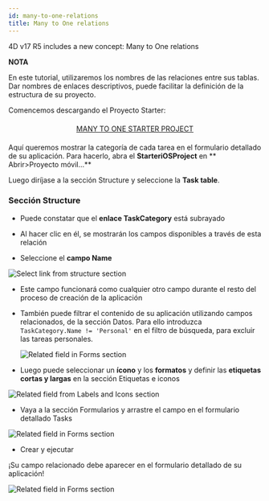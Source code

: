 ```yaml
---
id: many-to-one-relations
title: Many to One relations
---
```


4D v17 R5 includes a new concept: Many to One relations<div class = "tips"> 

**NOTA**

En este tutorial, utilizaremos los nombres de las relaciones entre sus tablas. Dar nombres de enlaces descriptivos, puede facilitar la definición de la estructura de su proyecto.</div> 

Comencemos descargando el Proyecto Starter:

<div style="text-align: center; margin-top: 20px; margin-bottom: 20px">
  <p>
    

<a class="button"
href="../assets/en/relations/Tasks.4dbase.zip">MANY TO ONE STARTER PROJECT</a>

  </p>
</div>

Aquí queremos mostrar la categoría de cada tarea en el formulario detallado de su aplicación. Para hacerlo, abra el **StarteriOSProject** en ** Abrir>Proyecto móvil...**

Luego diríjase a la sección Structure y seleccione la **Task table**.

### Sección Structure

* Puede constatar que el **enlace TaskCategory** está subrayado

* Al hacer clic en él, se mostrarán los campos disponibles a través de esta relación

* Seleccione el **campo Name**

![Select link from structure section](assets/en/relations/select-link-from-structure.png)

* Este campo funcionará como cualquier otro campo durante el resto del proceso de creación de la aplicación

* También puede filtrar el contenido de su aplicación utilizando campos relacionados, de la sección Datos. Para ello introduzca ```TaskCategory.Name != 'Personal'``` en el filtro de búsqueda, para excluir las tareas personales.
    
    ![Related field in Forms section](assets/en/relations/Related-field-from-Data-section.png)

* Luego puede seleccionar un **ícono** y los **formatos** y definir las **etiquetas cortas y largas** en la sección Etiquetas e iconos

![Related field from Labels and Icons section](assets/en/relations/related-field-from-labels-icons.png)

* Vaya a la sección Formularios y arrastre el campo en el formulario detallado Tasks

![Related field in Forms section](assets/en/relations/related-field-forms.png)

* Crear y ejecutar

¡Su campo relacionado debe aparecer en el formulario detallado de su aplicación!

![Related field in Forms section](assets/en/relations/final-result-n-to-one-relations.png)